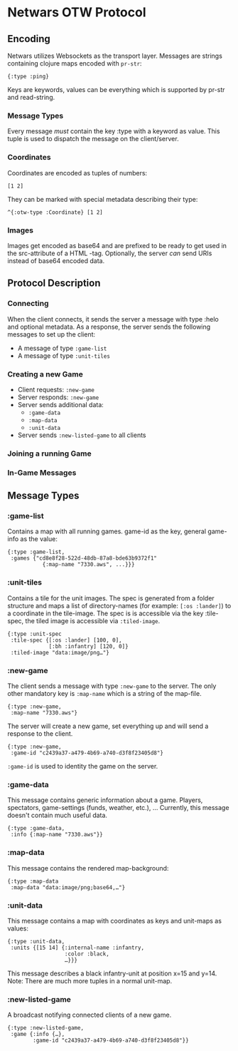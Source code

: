 # Netwars OTW Protocol

## Encoding
Netwars utilizes Websockets as the transport layer. Messages are strings containing clojure maps encoded with `pr-str`:

    {:type :ping}

Keys are keywords, values can be everything which is supported by pr-str and read-string.

### Message Types
Every message *must* contain the key :type with a keyword as value. This tuple is used to dispatch the message on the client/server.

### Coordinates
Coordinates are encoded as tuples of numbers:

    [1 2]

They can be marked with special metadata describing their type: 

    ^{:otw-type :Coordinate} [1 2]

### Images
Images get encoded as base64 and are prefixed to be ready to get used in the src-attribute of a HTML <img>-tag. Optionally, the server *can* send URIs instead of base64 encoded data. 

## Protocol Description
### Connecting
When the client connects, it sends the server a message with type :helo and optional metadata. As a response, the server sends the following messages to set up the client:

- A message of type `:game-list`
- A message of type `:unit-tiles`

### Creating a new Game
- Client requests: `:new-game`
- Server responds: `:new-game`
- Server sends additional data: 
	- `:game-data`
	- `:map-data`
	- `:unit-data`
- Server sends `:new-listed-game` to all clients

### Joining a running Game


### In-Game Messages


## Message Types

### :game-list
Contains a map with all running games. game-id as the key, general game-info as the value:

    {:type :game-list,
     :games {"cd8e8f28-522d-48db-87a8-bde63b9372f1" 
               {:map-name "7330.aws", ...}}}

### :unit-tiles
Contains a tile for the unit images. The spec is generated from a folder structure and maps a list of directory-names (for example: `[:os :lander]`) to a coordinate in the tile-image. The spec is is accessible via the key :tile-spec, the tiled image is accessible via `:tiled-image`.

    {:type :unit-spec
     :tile-spec {[:os :lander] [100, 0],
                 [:bh :infantry] [120, 0]}
     :tiled-image "data:image/png…"}

### :new-game
The client sends a message with type `:new-game` to the server. The only other mandatory key is `:map-name` which is a string of the map-file.

    {:type :new-game,
     :map-name "7330.aws"}

The server will create a new game, set everything up and will send a response to the client.

    {:type :new-game,
     :game-id "c2439a37-a479-4b69-a740-d3f8f23405d8"}

`:game-id` is used to identity the game on the server.

### :game-data
This message contains generic information about a game. Players, spectators, game-settings (funds, weather, etc.), …
Currently, this message doesn't contain much useful data.

    {:type :game-data, 
     :info {:map-name "7330.aws"}}

### :map-data
This message contains the rendered map-background:

    {:type :map-data
     :map-data "data:image/png;base64,…"}

### :unit-data
This message contains a map with coordinates as keys and unit-maps as values:

    {:type :unit-data, 
     :units {[15 14] {:internal-name :infantry, 
                      :color :black, 
                      …}}}

This message describes a black infantry-unit at position x=15 and y=14. Note: There are much more tuples in a normal unit-map.

### :new-listed-game
A broadcast notifying connected clients of a new game. 

    {:type :new-listed-game,
     :game {:info {…},
            :game-id "c2439a37-a479-4b69-a740-d3f8f23405d8"}}